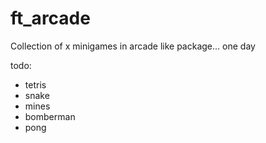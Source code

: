 # ft_arcade
Collection of x minigames in arcade like package... one day

todo:
- tetris
- snake
- mines
- bomberman
- pong
